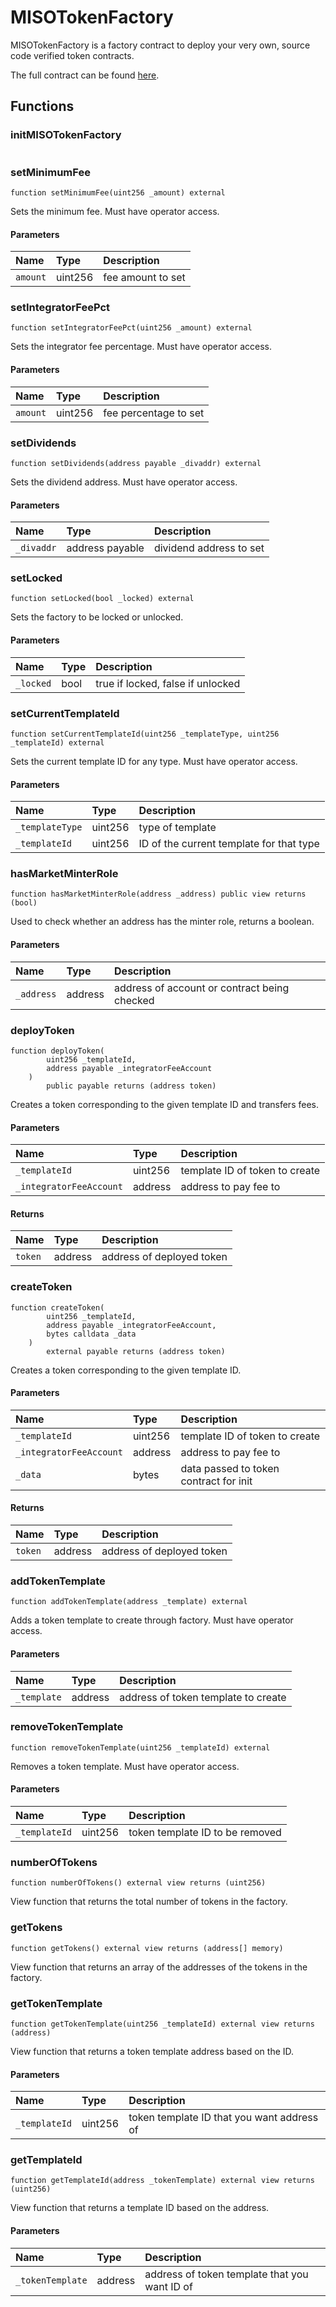 # MISOTokenFactory

MISOTokenFactory is a factory contract to deploy your very own, source code verified token contracts.

The full contract can be found [here](https://github.com/sushiswap/miso/blob/canary/contracts/MISOTokenFactory.sol).

## Functions

### initMISOTokenFactory

```

```

### setMinimumFee

```
function setMinimumFee(uint256 _amount) external
```

Sets the minimum fee. Must have operator access.

#### Parameters

| Name     | Type    | Description       |
| :------- | :------ | :---------------- |
| `amount` | uint256 | fee amount to set |

### setIntegratorFeePct

```
function setIntegratorFeePct(uint256 _amount) external
```

Sets the integrator fee percentage. Must have operator access.

#### Parameters

| Name     | Type    | Description           |
| :------- | :------ | :-------------------- |
| `amount` | uint256 | fee percentage to set |

### setDividends

```
function setDividends(address payable _divaddr) external
```

Sets the dividend address. Must have operator access.

#### Parameters

| Name       | Type            | Description             |
| :--------- | :-------------- | :---------------------- |
| `_divaddr` | address payable | dividend address to set |

### setLocked

```
function setLocked(bool _locked) external
```

Sets the factory to be locked or unlocked.

#### Parameters

| Name      | Type | Description                       |
| :-------- | :--- | :-------------------------------- |
| `_locked` | bool | true if locked, false if unlocked |

### setCurrentTemplateId

```
function setCurrentTemplateId(uint256 _templateType, uint256 _templateId) external
```

Sets the current template ID for any type. Must have operator access.

#### Parameters

| Name            | Type    | Description                              |
| :-------------- | :------ | :--------------------------------------- |
| `_templateType` | uint256 | type of template                         |
| `_templateId`   | uint256 | ID of the current template for that type |

### hasMarketMinterRole

```
function hasMarketMinterRole(address _address) public view returns (bool)
```

Used to check whether an address has the minter role, returns a boolean.

#### Parameters

| Name       | Type    | Description                                  |
| :--------- | :------ | :------------------------------------------- |
| `_address` | address | address of account or contract being checked |

### deployToken

```
function deployToken(
        uint256 _templateId,
        address payable _integratorFeeAccount
    )
        public payable returns (address token)
```

Creates a token corresponding to the given template ID and transfers fees.

#### Parameters

| Name                    | Type    | Description                    |
| :---------------------- | :------ | :----------------------------- |
| `_templateId`           | uint256 | template ID of token to create |
| `_integratorFeeAccount` | address | address to pay fee to          |

#### Returns

| Name    | Type    | Description               |
| :------ | :------ | :------------------------ |
| `token` | address | address of deployed token |

### createToken

```
function createToken(
        uint256 _templateId,
        address payable _integratorFeeAccount,
        bytes calldata _data
    )
        external payable returns (address token)
```

Creates a token corresponding to the given template ID.

#### Parameters

| Name                    | Type    | Description                            |
| :---------------------- | :------ | :------------------------------------- |
| `_templateId`           | uint256 | template ID of token to create         |
| `_integratorFeeAccount` | address | address to pay fee to                  |
| `_data`                 | bytes   | data passed to token contract for init |

#### Returns

| Name    | Type    | Description               |
| :------ | :------ | :------------------------ |
| `token` | address | address of deployed token |

### addTokenTemplate

```
function addTokenTemplate(address _template) external
```

Adds a token template to create through factory. Must have operator access.

#### Parameters

| Name        | Type    | Description                         |
| :---------- | :------ | :---------------------------------- |
| `_template` | address | address of token template to create |

### removeTokenTemplate

```
function removeTokenTemplate(uint256 _templateId) external
```

Removes a token template. Must have operator access.

#### Parameters

| Name          | Type    | Description                     |
| :------------ | :------ | :------------------------------ |
| `_templateId` | uint256 | token template ID to be removed |

### numberOfTokens

```
function numberOfTokens() external view returns (uint256)
```

View function that returns the total number of tokens in the factory.

### getTokens

```
function getTokens() external view returns (address[] memory)
```

View function that returns an array of the addresses of the tokens in the factory.

### getTokenTemplate

```
function getTokenTemplate(uint256 _templateId) external view returns (address)
```

View function that returns a token template address based on the ID.

#### Parameters

| Name          | Type    | Description                                |
| :------------ | :------ | :----------------------------------------- |
| `_templateId` | uint256 | token template ID that you want address of |

### getTemplateId

```
function getTemplateId(address _tokenTemplate) external view returns (uint256)
```

View function that returns a template ID based on the address.

#### Parameters

| Name             | Type    | Description                                   |
| :--------------- | :------ | :-------------------------------------------- |
| `_tokenTemplate` | address | address of token template that you want ID of |
